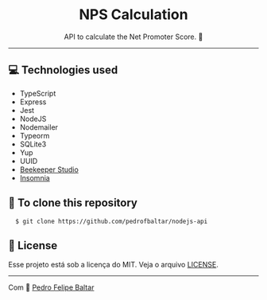<h1 align="center">
  NPS Calculation
</h1>
<p align="center">
  API to calculate the Net Promoter Score. 🧩
</p>

<hr>

## 💻 Technologies used

- TypeScript
- Express
- Jest
- NodeJS
- Nodemailer
- Typeorm
- SQLite3
- Yup
- UUID
- [Beekeeper Studio](https://www.beekeeperstudio.io/)
- [Insomnia](https://insomnia.rest/)

## 🚀 To clone this repository

```
  $ git clone https://github.com/pedrofbaltar/nodejs-api
```

## 📜 License

Esse projeto está sob a licença do MIT. Veja o arquivo [LICENSE](./LICENSE).

<hr>

Com 💜 [Pedro Felipe Baltar](https://github.com/pedrofbaltar)
